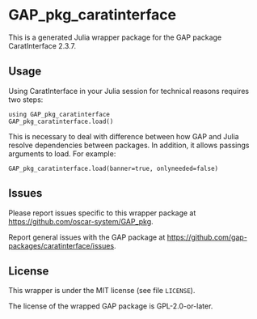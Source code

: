 # GAP_pkg_caratinterface

This is a generated Julia wrapper package for the GAP package CaratInterface 2.3.7.

## Usage

Using CaratInterface in your Julia session for technical reasons requires two steps:

    using GAP_pkg_caratinterface
    GAP_pkg_caratinterface.load()

This is necessary to deal with difference between how GAP and Julia
resolve dependencies between packages. In addition, it allows passings
arguments to load. For example:

    GAP_pkg_caratinterface.load(banner=true, onlyneeded=false)

## Issues

Please report issues specific to this wrapper package at <https://github.com/oscar-system/GAP_pkg>.

Report general issues with the GAP package at <https://github.com/gap-packages/caratinterface/issues>.

## License

This wrapper is under the MIT license (see file `LICENSE`).

The license of the wrapped GAP package is GPL-2.0-or-later.
